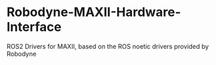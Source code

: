 # Robodyne-MAXII-Hardware-Interface
ROS2 Drivers for MAXII, based on the ROS noetic drivers provided by Robodyne
